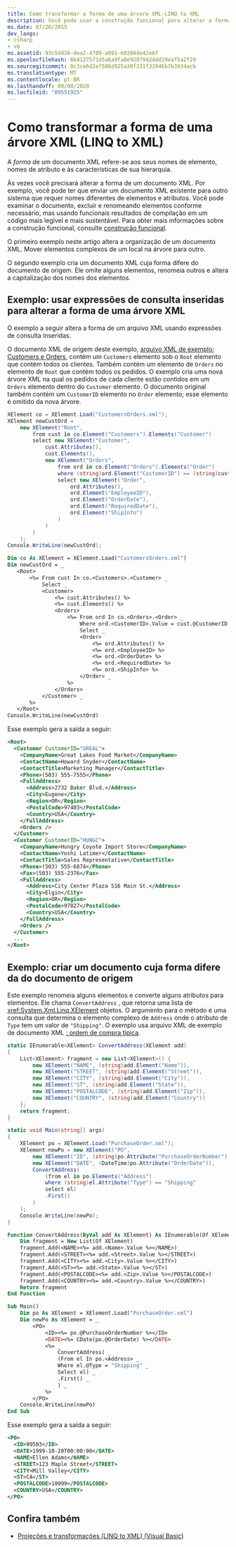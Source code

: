 ```yaml
---
title: Como transformar a forma de uma árvore XML-LINQ to XML
description: Você pode usar a construção funcional para alterar a forma de um documento XML; ou seja, para manter os dados, mas alterar itens como nomes de elementos, nomes de atributo e hierarquia.
ms.date: 07/20/2015
dev_langs:
- csharp
- vb
ms.assetid: 93c5d426-dea2-4709-a991-60204de42e8f
ms.openlocfilehash: 6b4127571d5a6a9fa8e92079424dd19eaf5a2f29
ms.sourcegitcommit: 0c3ce6d2e7586d925a30f231f32046b7b3934acb
ms.translationtype: MT
ms.contentlocale: pt-BR
ms.lasthandoff: 09/08/2020
ms.locfileid: "89551925"
---
```

# <a name="how-to-transform-the-shape-of-an-xml-tree-linq-to-xml"></a>Como transformar a forma de uma árvore XML (LINQ to XML)

A *forma* de um documento XML refere-se aos seus nomes de elemento, nomes de atributo e às características de sua hierarquia.

Às vezes você precisará alterar a forma de um documento XML. Por exemplo, você pode ter que enviar um documento XML existente para outro sistema que requer nomes diferentes de elementos e atributos. Você pode examinar o documento, excluir e renomeando elementos conforme necessário, mas usando funcionais resultados de compilação em um código mais legível e mais sustentável. Para obter mais informações sobre a construção funcional, consulte [construção funcional](functional-construction.md).

O primeiro exemplo neste artigo altera a organização de um documento XML. Mover elementos complexos de um local na árvore para outro.

O segundo exemplo cria um documento XML cuja forma difere do documento de origem. Ele omite alguns elementos, renomeia outros e altera a capitalização dos nomes dos elementos.

## <a name="example-use-embedded-query-expressions-to-change-the-shape-of-an-xml-tree"></a>Exemplo: usar expressões de consulta inseridas para alterar a forma de uma árvore XML

O exemplo a seguir altera a forma de um arquivo XML usando expressões de consulta inseridas.

O documento XML de origem deste exemplo, [arquivo XML de exemplo: Customers e Orders](sample-xml-file-customers-orders.md), contém um `Customers` elemento sob o `Root` elemento que contém todos os clientes. Também contém um elemento de `Orders` no elemento de `Root` que contém todos os pedidos. O exemplo cria uma nova árvore XML na qual os pedidos de cada cliente estão contidos em um `Orders` elemento dentro do `Customer` elemento. O documento original também contém um `CustomerID` elemento no `Order` elemento; esse elemento é omitido da nova árvore.

```csharp
XElement co = XElement.Load("CustomersOrders.xml");
XElement newCustOrd =
    new XElement("Root",
        from cust in co.Element("Customers").Elements("Customer")
        select new XElement("Customer",
            cust.Attributes(),
            cust.Elements(),
            new XElement("Orders",
                from ord in co.Element("Orders").Elements("Order")
                where (string)ord.Element("CustomerID") == (string)cust.Attribute("CustomerID")
                select new XElement("Order",
                    ord.Attributes(),
                    ord.Element("EmployeeID"),
                    ord.Element("OrderDate"),
                    ord.Element("RequiredDate"),
                    ord.Element("ShipInfo")
                )
            )
        )
    );
Console.WriteLine(newCustOrd);
```

 ```vb
Dim co As XElement = XElement.Load("CustomersOrders.xml")
Dim newCustOrd = _
    <Root>
        <%= From cust In co.<Customers>.<Customer> _
            Select _
            <Customer>
                <%= cust.Attributes() %>
                <%= cust.Elements() %>
                <Orders>
                    <%= From ord In co.<Orders>.<Order> _
                        Where ord.<CustomerID>.Value = cust.@CustomerID _
                        Select _
                        <Order>
                            <%= ord.Attributes() %>
                            <%= ord.<EmployeeID> %>
                            <%= ord.<OrderDate> %>
                            <%= ord.<RequiredDate> %>
                            <%= ord.<ShipInfo> %>
                        </Order> _
                    %>
                </Orders>
            </Customer> _
        %>
    </Root>
Console.WriteLine(newCustOrd)
```

Esse exemplo gera a saída a seguir:

```xml
<Root>
  <Customer CustomerID="GREAL">
    <CompanyName>Great Lakes Food Market</CompanyName>
    <ContactName>Howard Snyder</ContactName>
    <ContactTitle>Marketing Manager</ContactTitle>
    <Phone>(503) 555-7555</Phone>
    <FullAddress>
      <Address>2732 Baker Blvd.</Address>
      <City>Eugene</City>
      <Region>OR</Region>
      <PostalCode>97403</PostalCode>
      <Country>USA</Country>
    </FullAddress>
    <Orders />
  </Customer>
  <Customer CustomerID="HUNGC">
    <CompanyName>Hungry Coyote Import Store</CompanyName>
    <ContactName>Yoshi Latimer</ContactName>
    <ContactTitle>Sales Representative</ContactTitle>
    <Phone>(503) 555-6874</Phone>
    <Fax>(503) 555-2376</Fax>
    <FullAddress>
      <Address>City Center Plaza 516 Main St.</Address>
      <City>Elgin</City>
      <Region>OR</Region>
      <PostalCode>97827</PostalCode>
      <Country>USA</Country>
    </FullAddress>
    <Orders />
  </Customer>
  ...
</Root>
```

## <a name="example-create-a-document-whose-shape-differs-from-that-of-the-source-document"></a>Exemplo: criar um documento cuja forma difere da do documento de origem

Este exemplo renomeia alguns elementos e converte alguns atributos para elementos. Ele chama `ConvertAddress` , que retorna uma lista de <xref:System.Xml.Linq.XElement> objetos. O argumento para o método é uma consulta que determina o elemento complexo de `Address` onde o atributo de `Type` tem um valor de `"Shipping"`. O exemplo usa arquivo XML de exemplo de documento XML [: ordem de compra típica](sample-xml-file-typical-purchase-order.md).

```csharp
static IEnumerable<XElement> ConvertAddress(XElement add)
{
    List<XElement> fragment = new List<XElement>() {
        new XElement("NAME", (string)add.Element("Name")),
        new XElement("STREET", (string)add.Element("Street")),
        new XElement("CITY", (string)add.Element("City")),
        new XElement("ST", (string)add.Element("State")),
        new XElement("POSTALCODE", (string)add.Element("Zip")),
        new XElement("COUNTRY", (string)add.Element("Country"))
    };
    return fragment;
}

static void Main(string[] args)
{
    XElement po = XElement.Load("PurchaseOrder.xml");
    XElement newPo = new XElement("PO",
        new XElement("ID", (string)po.Attribute("PurchaseOrderNumber")),
        new XElement("DATE", (DateTime)po.Attribute("OrderDate")),
        ConvertAddress(
            (from el in po.Elements("Address")
            where (string)el.Attribute("Type") == "Shipping"
            select el)
            .First()
        )
    );
    Console.WriteLine(newPo);
}
```

```vb
Function ConvertAddress(ByVal add As XElement) As IEnumerable(Of XElement)
    Dim fragment = New List(Of XElement)
    fragment.Add(<NAME><%= add.<Name>.Value %></NAME>)
    fragment.Add(<STREET><%= add.<Street>.Value %></STREET>)
    fragment.Add(<CITY><%= add.<City>.Value %></CITY>)
    fragment.Add(<ST><%= add.<State>.Value %></ST>)
    fragment.Add(<POSTALCODE><%= add.<Zip>.Value %></POSTALCODE>)
    fragment.Add(<COUNTRY><%= add.<Country>.Value %></COUNTRY>)
    Return fragment
End Function

Sub Main()
    Dim po As XElement = XElement.Load("PurchaseOrder.xml")
    Dim newPo As XElement = _
        <PO>
            <ID><%= po.@PurchaseOrderNumber %></ID>
            <DATE><%= CDate(po.@OrderDate) %></DATE>
            <%= _
                ConvertAddress( _
                (From el In po.<Address> _
                Where el.@Type = "Shipping" _
                Select el) _
                .First() _
                ) _
            %>
        </PO>
    Console.WriteLine(newPo)
End Sub
```

Esse exemplo gera a saída a seguir:

```xml
<PO>
  <ID>99503</ID>
  <DATE>1999-10-20T00:00:00</DATE>
  <NAME>Ellen Adams</NAME>
  <STREET>123 Maple Street</STREET>
  <CITY>Mill Valley</CITY>
  <ST>CA</ST>
  <POSTALCODE>10999</POSTALCODE>
  <COUNTRY>USA</COUNTRY>
</PO>
```

## <a name="see-also"></a>Confira também

- [Projeções e transformações (LINQ to XML) (Visual Basic)](../../visual-basic/programming-guide/concepts/linq/projections-and-transformations-linq-to-xml.md)
